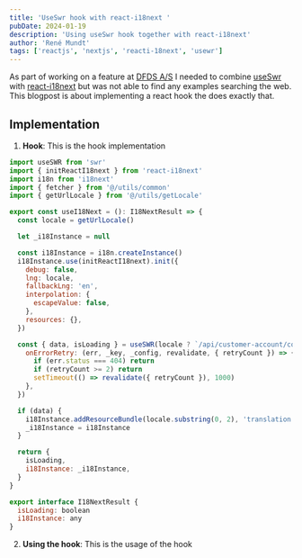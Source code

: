 ```yaml
---
title: 'UseSwr hook with react-i18next '
pubDate: 2024-01-19
description: 'Using useSwr hook together with react-i18next'
author: 'René Mundt'
tags: ['reactjs', 'nextjs', 'reacti-18next', 'usewr']
---
```


As part of working on a feature at [DFDS A/S](https://www.dfds.com) I needed to combine [useSwr](https://swr.vercel.app/docs/typescript.en-US#useswr) with [react-i18next](https://react.i18next.com) but was not able to find any examples searching the web. This blogpost is about implementing a react hook the does exactly that.

## Implementation

1. **Hook**: This is the hook implementation

```js
import useSWR from 'swr'
import { initReactI18next } from 'react-i18next'
import i18n from 'i18next'
import { fetcher } from '@/utils/common'
import { getUrlLocale } from '@/utils/getLocale'

export const useI18Next = (): I18NextResult => {
  const locale = getUrlLocale()

  let _i18Instance = null

  const i18Instance = i18n.createInstance()
  i18Instance.use(initReactI18next).init({
    debug: false,
    lng: locale,
    fallbackLng: 'en',
    interpolation: {
      escapeValue: false,
    },
    resources: {},
  })

  const { data, isLoading } = useSWR(locale ? `/api/customer-account/content?locale=${locale}` : null, fetcher, {
    onErrorRetry: (err, _key, _config, revalidate, { retryCount }) => {
      if (err.status === 404) return
      if (retryCount >= 2) return
      setTimeout(() => revalidate({ retryCount }), 1000)
    },
  })

  if (data) {
    i18Instance.addResourceBundle(locale.substring(0, 2), 'translation', data, true, true)
    _i18Instance = i18Instance
  }

  return {
    isLoading,
    i18Instance: _i18Instance,
  }
}

export interface I18NextResult {
  isLoading: boolean
  i18Instance: any
}
```

2. **Using the hook**: This is the usage of the hook
